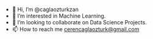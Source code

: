 - 👋 Hi, I’m @caglaozturkzan
- 👀 I’m interested in Machine Learning.
- 💞️ I’m looking to collaborate on Data Science Projects.
- 📫 How to reach me cerencaglaozturk@gmail.com
